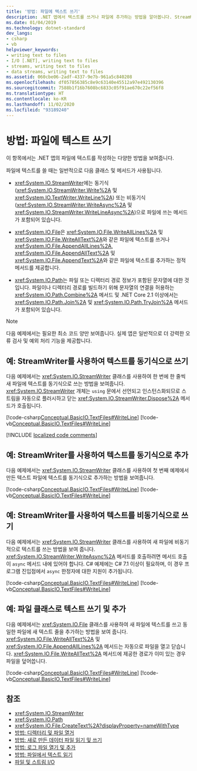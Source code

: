 ```yaml
---
title: '방법: 파일에 텍스트 쓰기'
description: .NET 앱에서 텍스트를 쓰거나 파일에 추가하는 방법을 알아봅니다. StreamWriter 또는 File 클래스의 메서드를 사용하여 동기 또는 비동기적으로 텍스트를 씁니다.
ms.date: 01/04/2019
ms.technology: dotnet-standard
dev_langs:
- csharp
- vb
helpviewer_keywords:
- writing text to files
- I/O [.NET], writing text to files
- streams, writing text to files
- data streams, writing text to files
ms.assetid: 060cbe06-2adf-4337-9e7b-961a5c840208
ms.openlocfilehash: df057856385c8e9c63140e45512a97e492130396
ms.sourcegitcommit: 7588b1f16b7608bc6833c05f91ae670c22ef56f8
ms.translationtype: HT
ms.contentlocale: ko-KR
ms.lasthandoff: 11/02/2020
ms.locfileid: "93189240"
---
```

# <a name="how-to-write-text-to-a-file"></a>방법: 파일에 텍스트 쓰기

이 항목에서는 .NET 앱의 파일에 텍스트를 작성하는 다양한 방법을 보여줍니다.

파일에 텍스트를 쓸 때는 일반적으로 다음 클래스 및 메서드가 사용됩니다.  
  
- <xref:System.IO.StreamWriter>에는 동기식(<xref:System.IO.StreamWriter.Write%2A> 및 <xref:System.IO.TextWriter.WriteLine%2A>) 또는 비동기식(<xref:System.IO.StreamWriter.WriteAsync%2A> 및 <xref:System.IO.StreamWriter.WriteLineAsync%2A>)으로 파일에 쓰는 메서드가 포함되어 있습니다.  
  
- <xref:System.IO.File>은 <xref:System.IO.File.WriteAllLines%2A> 및 <xref:System.IO.File.WriteAllText%2A>와 같은 파일에 텍스트를 쓰거나 <xref:System.IO.File.AppendAllLines%2A>, <xref:System.IO.File.AppendAllText%2A> 및 <xref:System.IO.File.AppendText%2A>와 같은 파일에 텍스트를 추가하는 정적 메서드를 제공합니다.  
  
- <xref:System.IO.Path>는 파일 또는 디렉터리 경로 정보가 포함된 문자열에 대한 것입니다. 파일이나 디렉터리 경로를 빌드하기 위해 문자열의 연결을 허용하는 <xref:System.IO.Path.Combine%2A> 메서드 및 .NET Core 2.1 이상에서는 <xref:System.IO.Path.Join%2A> 및 <xref:System.IO.Path.TryJoin%2A> 메서드가 포함되어 있습니다.

> [!NOTE]
> 다음 예제에서는 필요한 최소 코드 양만 보여줍니다. 실제 앱은 일반적으로 더 강력한 오류 검사 및 예외 처리 기능을 제공합니다.  
  
## <a name="example-synchronously-write-text-with-streamwriter"></a>예: StreamWriter를 사용하여 텍스트를 동기식으로 쓰기

다음 예제에서는 <xref:System.IO.StreamWriter> 클래스를 사용하여 한 번에 한 줄씩 새 파일에 텍스트를 동기식으로 쓰는 방법을 보여줍니다. <xref:System.IO.StreamWriter> 개체는 `using` 문에서 선언되고 인스턴스화되므로 스트림을 자동으로 플러시하고 닫는 <xref:System.IO.StreamWriter.Dispose%2A> 메서드가 호출됩니다.  

[!code-csharp[Conceptual.BasicIO.TextFiles#WriteLine](../../../samples/snippets/csharp/VS_Snippets_CLR/conceptual.basicio.textfiles/cs/write.cs)]
[!code-vb[Conceptual.BasicIO.TextFiles#WriteLine](../../../samples/snippets/visualbasic/VS_Snippets_CLR/conceptual.basicio.textfiles/vb/write.vb)]  

[!INCLUDE [localized code comments](../../../includes/code-comments-loc.md)]

## <a name="example-synchronously-append-text-with-streamwriter"></a>예: StreamWriter를 사용하여 텍스트를 동기식으로 추가

다음 예제에서는 <xref:System.IO.StreamWriter> 클래스를 사용하여 첫 번째 예제에서 만든 텍스트 파일에 텍스트를 동기식으로 추가하는 방법을 보여줍니다.

[!code-csharp[Conceptual.BasicIO.TextFiles#WriteLine](../../../samples/snippets/csharp/VS_Snippets_CLR/conceptual.basicio.textfiles/cs/append.cs)]
[!code-vb[Conceptual.BasicIO.TextFiles#WriteLine](../../../samples/snippets/visualbasic/VS_Snippets_CLR/conceptual.basicio.textfiles/vb/append.vb)]  

## <a name="example-asynchronously-write-text-with-streamwriter"></a>예: StreamWriter를 사용하여 텍스트를 비동기식으로 쓰기

다음 예제에서는 <xref:System.IO.StreamWriter> 클래스를 사용하여 새 파일에 비동기적으로 텍스트를 쓰는 방법을 보여 줍니다. <xref:System.IO.StreamWriter.WriteAsync%2A> 메서드를 호출하려면 메서드 호출이 `async` 메서드 내에 있어야 합니다. C# 예제에는 C# 7.1 이상이 필요하며, 이 경우 프로그램 진입점에서 `async` 한정자에 대한 지원이 추가됩니다.

[!code-csharp[Conceptual.BasicIO.TextFiles#WriteLine](../../../samples/snippets/csharp/VS_Snippets_CLR/conceptual.basicio.textfiles/cs/async.cs)]
[!code-vb[Conceptual.BasicIO.TextFiles#WriteLine](../../../samples/snippets/visualbasic/VS_Snippets_CLR/conceptual.basicio.textfiles/vb/async.vb)]  

## <a name="example-write-and-append-text-with-the-file-class"></a>예: 파일 클래스로 텍스트 쓰기 및 추가

다음 예제에서는 <xref:System.IO.File> 클래스를 사용하여 새 파일에 텍스트를 쓰고 동일한 파일에 새 텍스트 줄을 추가하는 방법을 보여 줍니다. <xref:System.IO.File.WriteAllText%2A> 및 <xref:System.IO.File.AppendAllLines%2A> 메서드는 자동으로 파일을 열고 닫습니다. <xref:System.IO.File.WriteAllText%2A> 메서드에 제공한 경로가 이미 있는 경우 파일을 덮어씁니다.  

[!code-csharp[Conceptual.BasicIO.TextFiles#WriteLine](../../../samples/snippets/csharp/VS_Snippets_CLR/conceptual.basicio.textfiles/cs/file.cs)]
[!code-vb[Conceptual.BasicIO.TextFiles#WriteLine](../../../samples/snippets/visualbasic/VS_Snippets_CLR/conceptual.basicio.textfiles/vb/file.vb)]  

## <a name="see-also"></a>참조

- <xref:System.IO.StreamWriter>
- <xref:System.IO.Path>
- <xref:System.IO.File.CreateText%2A?displayProperty=nameWithType>
- [방법: 디렉터리 및 파일 열거](how-to-enumerate-directories-and-files.md)
- [방법: 새로 만든 데이터 파일 읽기 및 쓰기](how-to-read-and-write-to-a-newly-created-data-file.md)
- [방법: 로그 파일 열기 및 추가](how-to-open-and-append-to-a-log-file.md)
- [방법: 파일에서 텍스트 읽기](how-to-read-text-from-a-file.md)
- [파일 및 스트림 I/O](index.md)

